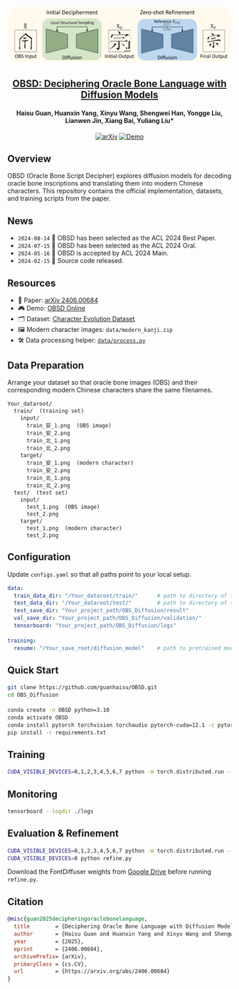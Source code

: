 <div align="center">
  <img src="figures\obsd.png" alt="OBSD logo"/>
</div>

<h2 align="center"> <a href="https://arxiv.org/abs/2406.00684">OBSD: Deciphering Oracle Bone Language with Diffusion Models </a></h2>
<h4 align="center">Haisu Guan, Huanxin Yang, Xinyu Wang, Shengwei Han, Yongge Liu, Lianwen Jin, Xiang Bai, Yuliang Liu* </h4>
<p align="center">
  <a href="https://arxiv.org/abs/2406.00684"><img src="https://img.shields.io/badge/Arxiv-2406.00684-b31b1b.svg?logo=arXiv" alt="arXiv" /></a>
  <a href="http://vlrlabmonkey.xyz:8225/"><img src="https://img.shields.io/badge/Demo-blue" alt="Demo" /></a>
</p>

## Overview
OBSD (Oracle Bone Script Decipher) explores diffusion models for decoding oracle bone inscriptions and translating them into modern Chinese characters. This repository contains the official implementation, datasets, and training scripts from the paper.

## News
- ```2024-08-14``` 🚀 OBSD has been selected as the ACL 2024 Best Paper.
- ```2024-07-15``` 🚀 OBSD has been selected as the ACL 2024 Oral.
- ```2024-05-16``` 🚀 OBSD is accepted by ACL 2024 Main.
- ```2024-02-15``` 🚀 Source code released.

## Resources
- 📄 Paper: [arXiv 2406.00684](https://arxiv.org/abs/2406.00684)
- 🎮 Demo: [OBSD Online](http://vlrlabmonkey.xyz:8225/)
- 🗂️ Dataset: [Character Evolution Dataset](https://github.com/RomanticGodVAN/character-Evolution-Dataset)
- 🖼️ Modern character images: `data/modern_kanji.zip`
- 🛠️ Data processing helper: [`data/process.py`](./data/process.py)

## Data Preparation
Arrange your dataset so that oracle bone images (OBS) and their corresponding modern Chinese characters share the same filenames.

```text
Your_dataroot/
  train/  (training set)
    input/
      train_安_1.png  (OBS image)
      train_安_2.png
      train_北_1.png
      train_北_2.png
    target/
      train_安_1.png  (modern character)
      train_安_2.png
      train_北_1.png
      train_北_2.png
  test/  (test set)
    input/
      test_1.png  (OBS image)
      test_2.png
    target/
      test_1.png  (modern character)
      test_2.png
```

## Configuration
Update `configs.yaml` so that all paths point to your local setup.

```yaml
data:
  train_data_dir: "/Your_dataroot/train/"      # path to directory of train data
  test_data_dir: "/Your_dataroot/test/"        # path to directory of test data
  test_save_dir: "Your_project_path/OBS_Diffusion/result"
  val_save_dir: "Your_project_path/OBS_Diffusion/validation/"
  tensorboard: "Your_project_path/OBS_Diffusion/logs"

training:
  resume: "/Your_save_root/diffusion_model"    # path to pretrained model
```

## Quick Start
```bash
git clone https://github.com/guanhaisu/OBSD.git
cd OBS_Diffusion

conda create -n OBSD python=3.10
conda activate OBSD
conda install pytorch torchvision torchaudio pytorch-cuda=12.1 -c pytorch -c nvidia
pip install -r requirements.txt
```

## Training
```bash
CUDA_VISIBLE_DEVICES=0,1,2,3,4,5,6,7 python -m torch.distributed.run --nproc_per_node=8 --nnodes=1 --node_rank=0 --master_addr=localhost --master_port=1234 train_diffusion.py
```

## Monitoring
```bash
tensorboard --logdir ./logs
```

## Evaluation & Refinement
```bash
CUDA_VISIBLE_DEVICES=0,1,2,3,4,5,6,7 python -m torch.distributed.run --nproc_per_node=8 --nnodes=1 --node_rank=0 --master_addr=localhost --master_port=1234 eval_diffusion.py
CUDA_VISIBLE_DEVICES=0 python refine.py
```
Download the FontDiffuser weights from [Google Drive](https://drive.google.com/drive/folders/1kRwi5sfHn6oufydDmd-7X9pPFDZzFjkk?usp=drive_link) before running `refine.py`.

## Citation
```bibtex
@misc{guan2025decipheringoraclebonelanguage,
  title        = {Deciphering Oracle Bone Language with Diffusion Models},
  author       = {Haisu Guan and Huanxin Yang and Xinyu Wang and Shengwei Han and Yongge Liu and Lianwen Jin and Xiang Bai and Yuliang Liu},
  year         = {2025},
  eprint       = {2406.00684},
  archivePrefix= {arXiv},
  primaryClass = {cs.CV},
  url          = {https://arxiv.org/abs/2406.00684}
}
```
